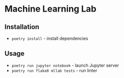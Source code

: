 # Machine Learning Lab

## Installation

- `poetry install` - install dependencies

## Usage

- `poetry run jupyter notebook` - launch Jupyter server
- `poetry run flake8 mllab tests` - run linter

